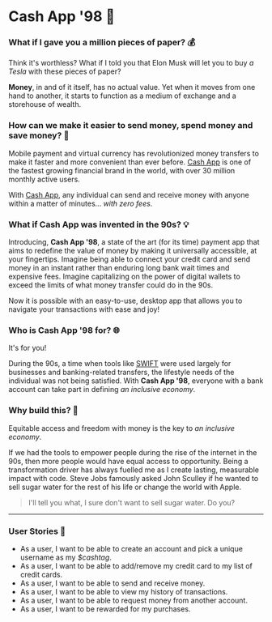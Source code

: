 # Cash App '98  💸

### What if I gave you a million pieces of paper? 💰

Think it's worthless? What if I told you that Elon Musk will let you to buy *a Tesla* with these pieces of paper? 

**Money**, in and of it itself, has no actual value. Yet when it moves from one hand to another, it starts to function as a medium of exchange and a storehouse of wealth. 

### How can we make it easier to send money, spend money and save money? 🤯

Mobile payment and virtual currency has revolutionized money transfers to make it faster and more convenient than ever before. [Cash App](https://cash.app/) is one of the fastest growing financial brand in the world, with over 30 million monthly active users. 

With [Cash App](https://cash.app/), any individual can send and receive money with anyone within a matter of minutes... *with zero fees*. 

### What if Cash App was invented in the 90s? 💡

Introducing, **Cash App '98**, a state of the art (for its time) payment app that aims to redefine the value of money by making it universally accessible, at your fingertips. Imagine being able to connect your credit card and send money in an instant rather than enduring long bank wait times and expensive fees. Imagine capitalizing on the power of digital wallets to exceed the limits of what money transfer could do in the 90s. 

Now it is possible with an easy-to-use, desktop app that allows you to navigate your transactions with ease and joy! 

### Who is Cash App '98 for? 🌐
It's for you! 

During the 90s, a time when tools like [SWIFT](https://en.wikipedia.org/wiki/Society_for_Worldwide_Interbank_Financial_Telecommunication) were used largely for businesses and banking-related transfers, 
the lifestyle needs of the individual was not being satisfied. 
With **Cash App '98**, everyone with a bank account can take part in defining *an inclusive economy*. 

### Why build this? 🚀
Equitable access and freedom with money is the key to *an inclusive economy*. 

If we had the tools to empower people during the rise of the internet in the 90s, then more people would have equal access to opportunity. 
Being a transformation driver has always fuelled me as I create lasting, measurable impact with code. 
Steve Jobs famously asked John Sculley if he wanted to sell sugar water for the rest of his life or change the world with Apple.  

> I'll tell you what, I sure don't want to sell sugar water. Do you? 

---

### User Stories 💁

- As a user, I want to be able to create an account and pick a unique username as my *$cashtag*.
- As a user, I want to be able to add/remove my credit card to my list of credit cards.
- As a user, I want to be able to send and receive money.
- As a user, I want to be able to view my history of transactions.
- As a user, I want to be able to request money from another account. 
- As a user, I want to be rewarded for my purchases.



